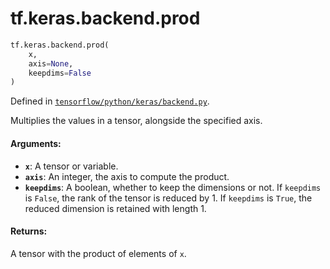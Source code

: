 <div itemscope itemtype="http://developers.google.com/ReferenceObject">
<meta itemprop="name" content="tf.keras.backend.prod" />
</div>

# tf.keras.backend.prod

``` python
tf.keras.backend.prod(
    x,
    axis=None,
    keepdims=False
)
```



Defined in [`tensorflow/python/keras/backend.py`](https://www.tensorflow.org/code/tensorflow/python/keras/backend.py).

Multiplies the values in a tensor, alongside the specified axis.

#### Arguments:

* <b>`x`</b>: A tensor or variable.
* <b>`axis`</b>: An integer, the axis to compute the product.
* <b>`keepdims`</b>: A boolean, whether to keep the dimensions or not.
        If `keepdims` is `False`, the rank of the tensor is reduced
        by 1. If `keepdims` is `True`,
        the reduced dimension is retained with length 1.


#### Returns:

A tensor with the product of elements of `x`.